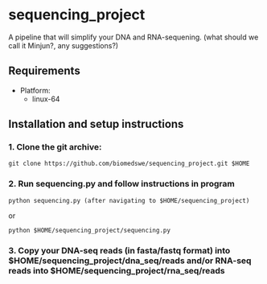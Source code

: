 # sequencing_project
A pipeline that will simplify your DNA and RNA-sequening. (what should we call it Minjun?, any suggestions?)

## Requirements
- Platform: 
    - linux-64
    
    
## Installation and setup instructions

### 1. Clone the git archive:

```
git clone https://github.com/biomedswe/sequencing_project.git $HOME
```

### 2. Run sequencing.py and follow instructions in program

```
python sequencing.py (after navigating to $HOME/sequencing_project)
```
or
```
python $HOME/sequencing_project/sequencing.py
```

### 3. Copy your DNA-seq reads (in fasta/fastq format) into $HOME/sequencing_project/dna_seq/reads and/or RNA-seq reads into $HOME/sequencing_project/rna_seq/reads
   
